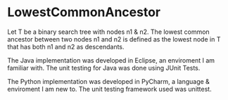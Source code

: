# LowestCommonAncestor

Let T be a binary search tree with nodes n1 & n2. The lowest common ancestor between two nodes n1 and n2 is defined as the lowest node in T that has both n1 and n2 as descendants.

The Java implementation was developed in Eclipse, an enviroment I am familiar with.
The unit testing for Java was done using JUnit Tests.

The Python implementation was developed in PyCharm, a language & enviroment I am new to.
The unit testing framework used was unittest.
